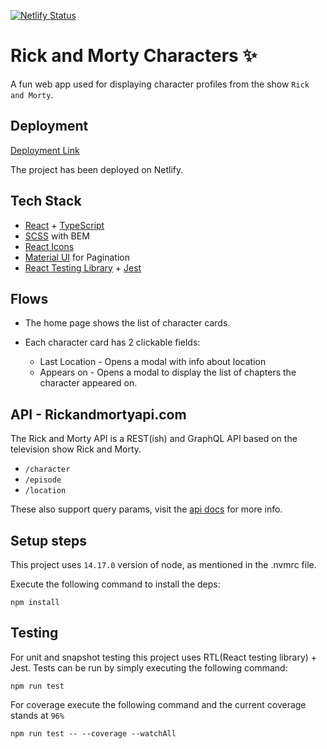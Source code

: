 [![Netlify Status](https://api.netlify.com/api/v1/badges/08789b94-c19c-4ad4-8953-df9519e7e392/deploy-status)](https://app.netlify.com/sites/rick-and-morty-char-web/deploys)

# Rick and Morty Characters :sparkles:

A fun web app used for displaying character profiles from the show `Rick and Morty`.

## Deployment

[Deployment Link](https://rick-and-morty-char-web.netlify.app/)

The project has been deployed on Netlify.

## Tech Stack

- [React](https://reactjs.org/) + [TypeScript](https://www.typescriptlang.org/)
- [SCSS](https://sass-lang.com/) with BEM
- [React Icons]()
- [Material UI](https://mui.com/) for Pagination
- [React Testing Library](https://testing-library.com/) + [Jest](https://jestjs.io/)

## Flows

- The home page shows the list of character cards.
- Each character card has 2 clickable fields:

  - Last Location - Opens a modal with info about location
  - Appears on - Opens a modal to display the list of chapters the character appeared on.

## API - Rickandmortyapi.com

The Rick and Morty API is a REST(ish) and GraphQL API based on the television show Rick and Morty.

- `/character`
- `/episode`
- `/location`

These also support query params, visit the [api docs](https://rickandmortyapi.com/documentation/#rest) for more info.

## Setup steps

This project uses `14.17.0` version of node, as mentioned in the .nvmrc file.

Execute the following command to install the deps:

```
npm install
```

## Testing

For unit and snapshot testing this project uses RTL(React testing library) + Jest.
Tests can be run by simply executing the following command:

```
npm run test
```

For coverage execute the following command and the current coverage stands at `96%`

```
npm run test -- --coverage --watchAll
```
